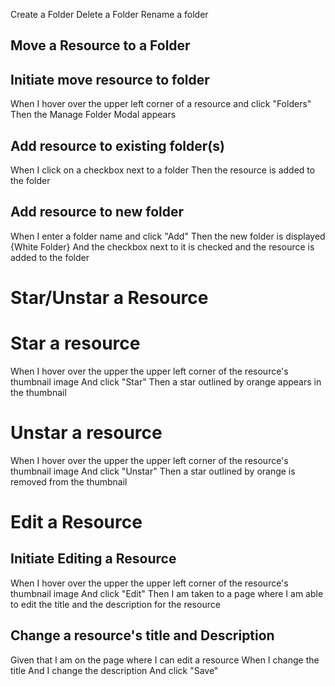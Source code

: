 Create a Folder
Delete a Folder
Rename a folder

## Move a Resource to a Folder

## Initiate move resource to folder
When I hover over the upper left corner of a resource
and click "Folders"
Then the Manage Folder Modal appears

###

## Add resource to existing folder(s)
When I click on a checkbox next to a folder
Then the resource is added to the folder

###

## Add resource to new folder
When I enter a folder name
and click "Add"
Then the new folder is displayed {White Folder}
And the checkbox next to it is checked
and the resource is added to the folder

###

# Star/Unstar a Resource

# Star a resource

When I hover over the upper the upper left corner of the resource's thumbnail image
And click "Star"
Then a star outlined by orange appears in the thumbnail

# Unstar a resource

When I hover over the upper the upper left corner of the resource's thumbnail image
And click "Unstar"
Then a star outlined by orange is removed from the thumbnail


###

# Edit a Resource

## Initiate Editing a Resource

When I hover over the upper the upper left corner of the resource's thumbnail image
And click "Edit"
Then I am taken to a page where I am able to edit the title and the description for the resource

## Change a resource's title and Description

Given that I am on the page where I can edit a resource
When I change the title
And I change the description
And click "Save"


